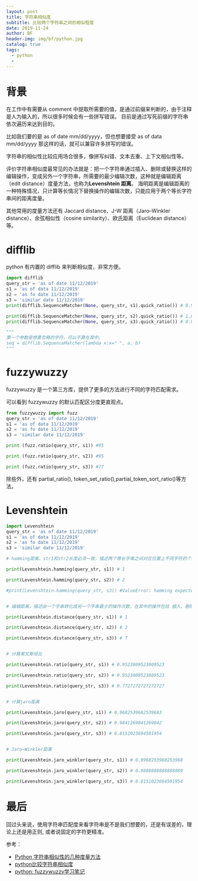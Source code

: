 ```yaml
---
layout: post
title: 字符串相似度
subtitle: 比较两个字符串之间的相似程度
date: 2019-11-24
author: BF
header-img: img/bf/python.jpg
catalog: true
tags:
  - python
  -
---
```


# 背景

在工作中有需要从 comment 中提取所需要的值，是通过前缀来判断的，由于注释是人为输入的，所以很多时候会有一些拼写错误。
目前是通过写死前缀的字符串依次遍历来达到目的。

比如我们要的是 as of date mm/dd/yyyy，但也想要接受 as of data mm/dd/yyyy 那这样的话，就可以兼容许多拼写的错误。

字符串的相似性比较应用场合很多，像拼写纠错、文本去重、上下文相似性等。

评价字符串相似度最常见的办法就是：把一个字符串通过插入、删除或替换这样的编辑操作，变成另外一个字符串，所需要的最少编辑次数，这种就是编辑距离（edit distance）度量方法，也称为**Levenshtein 距离**。
海明距离是编辑距离的一种特殊情况，只计算等长情况下替换操作的编辑次数，只能应用于两个等长字符串间的距离度量。

其他常用的度量方法还有 Jaccard distance、J-W 距离（Jaro–Winkler distance）、余弦相似性（cosine similarity）、欧氏距离（Euclidean distance）等。

# difflib

python 有内置的 difflib 来判断相似度，非常方便。

```python
import difflib
query_str = 'as of date 11/12/2019'
s1 = 'as of data 11/12/2019'
s2 = 'as fo date 11/12/2019'
s3 = 'similar date 11/12/2019'
print(difflib.SequenceMatcher(None, query_str, s1).quick_ratio()) # 0.9523809523809523

print(difflib.SequenceMatcher(None, query_str, s2).quick_ratio()) # 1.0
print(difflib.SequenceMatcher(None, query_str, s3).quick_ratio()) # 0.8181818181818182

"""
第一个参数是想要忽略的字符，可以不算在其中。
seq = difflib.SequenceMatcher(lambda x:x=" ", a, b)
"""
```

# fuzzywuzzy

fuzzywuzzy 是一个第三方库，提供了更多的方法进行不同的字符匹配需求。

可以看到 fuzzywuzzy 的默认匹配区分度更直观点。

```python
from fuzzywuzzy import fuzz
query_str = 'as of date 11/12/2019'
s1 = 'as of data 11/12/2019'
s2 = 'as fo date 11/12/2019'
s3 = 'similar date 11/12/2019'

print (fuzz.ratio(query_str, s1)) #95

print (fuzz.ratio(query_str, s2)) #95

print (fuzz.ratio(query_str, s3)) #77
```

除些外，还有 partial_ratio(), token_set_ratio(),partial_token_sort_ratio()等方法。


# Levenshtein

```python
import Levenshtein
query_str = 'as of date 11/12/2019'
s1 = 'as of data 11/12/2019'
s2 = 'as fo date 11/12/2019'
s3 = 'similar date 11/12/2019'

# hamming距离，str1和str2长度必须一致，描述两个等长字串之间对应位置上不同字符的个数

print(Levenshtein.hamming(query_str, s1)) # 1

print(Levenshtein.hamming(query_str, s2)) # 2

#print(Levenshtein.hamming(query_str, s3)) #ValueError: hamming expected two unicodes of the same length


# 编辑距离，描述由一个字串转化成另一个字串最少的操作次数，在其中的操作包括 插入、删除、替换

print(Levenshtein.distance(query_str, s1)) # 1

print(Levenshtein.distance(query_str, s2)) # 2

print(Levenshtein.distance(query_str, s3)) # 7


# 计算莱文斯坦比

print(Levenshtein.ratio(query_str, s1)) # 0.9523809523809523

print(Levenshtein.ratio(query_str, s2)) # 0.9523809523809523

print(Levenshtein.ratio(query_str, s3)) # 0.7727272727272727


# 计算jaro距离

print(Levenshtein.jaro(query_str, s1)) # 0.9682539682539683

print(Levenshtein.jaro(query_str, s2)) # 0.9841269841269842

print(Levenshtein.jaro(query_str, s3)) # 0.8151023694501954


# Jaro–Winkler距离

print(Levenshtein.jaro_winkler(query_str, s1)) # 0.9968253968253968

print(Levenshtein.jaro_winkler(query_str, s2)) # 0.9888888888888889

print(Levenshtein.jaro_winkler(query_str, s3)) # 0.8151023694501954

```


# 最后

回过头来说，使用字符串匹配度来看字符串是不是我们想要的，还是有误差的，理论上还是用正则, 或者说固定的字符更精准。

参考：

- [Python 字符串相似性的几种度量方法](https://blog.csdn.net/dcrmg/article/details/79228589)
- [python比较字符串相似度](https://blog.csdn.net/qq_41020281/article/details/82194992)
- [python: fuzzywuzzy学习笔记](https://blog.csdn.net/qq_43174128/article/details/82595317)
